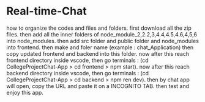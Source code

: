 # Real-time-Chat
how to organize the codes and files and folders.
first download all the zip files.
then add all the inner folders of node_module_2,2.2,3,4.4,4.5,4.6,4,5,6 into node_modules.
then add src folder and public folder and node_modules into frontend.
then make and foler name (example : chat_Application) then copy updated frontend and backend into this folder.
now after this reach frontend directory inside vscode, then go terminals : (cd CollegeProjectChat-App > cd frontend > npm start).
now after this reach backend directory inside vscode, then go terminals : (cd CollegeProjectChat-App  > cd backend > npm ren dev).
then by chat app will open, copy the URL and paste it on a  INCOGNITO TAB.
then test and enjoy this app.
